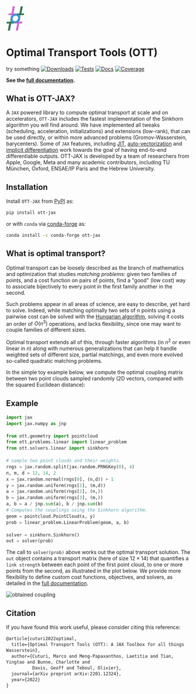 <img src="https://raw.githubusercontent.com/ott-jax/ott/main/docs/_static/images/logoOTT.png" width="10%" alt="logo">

# Optimal Transport Tools (OTT)
try something
[![Downloads](https://static.pepy.tech/badge/ott-jax)](https://pypi.org/project/ott-jax/)
[![Tests](https://img.shields.io/github/actions/workflow/status/ott-jax/ott/tests.yml?branch=main)](https://github.com/ott-jax/ott/actions/workflows/tests.yml)
[![Docs](https://img.shields.io/readthedocs/ott-jax/latest)](https://ott-jax.readthedocs.io/en/latest/)
[![Coverage](https://img.shields.io/codecov/c/github/ott-jax/ott/main)](https://app.codecov.io/gh/ott-jax/ott)

**See the [full documentation](https://ott-jax.readthedocs.io/en/latest/).**

## What is OTT-JAX?
A ``JAX`` powered library to compute optimal transport at scale and on accelerators, ``OTT-JAX`` includes the fastest
implementation of the Sinkhorn algorithm you will find around. We have implemented all tweaks (scheduling,
acceleration, initializations) and extensions (low-rank), that can be used directly, or within more advanced problems
(Gromov-Wasserstein, barycenters). Some of ``JAX`` features, including
[JIT](https://jax.readthedocs.io/en/latest/notebooks/quickstart.html#Using-jit-to-speed-up-functions),
[auto-vectorization](https://jax.readthedocs.io/en/latest/notebooks/quickstart.html#Auto-vectorization-with-vmap) and
[implicit differentiation](https://jax.readthedocs.io/en/latest/notebooks/Custom_derivative_rules_for_Python_code.html)
work towards the goal of having end-to-end differentiable outputs. OTT-JAX is developed by a team of researchers
from Apple, Google, Meta and many academic contributors, including TU München, Oxford, ENSAE/IP Paris and the
Hebrew University.

## Installation
Install ``OTT-JAX`` from [PyPI](https://pypi.org/project/ott-jax/) as:
```bash
pip install ott-jax
```
or with ``conda`` via [conda-forge](https://anaconda.org/conda-forge/ott-jax) as:
```bash
conda install -c conda-forge ott-jax
```


## What is optimal transport?
Optimal transport can be loosely described as the branch of mathematics and optimization that studies
*matching problems*: given two families of points, and a cost function on pairs of points, find a "good" (low cost) way
to associate bijectively to every point in the first family another in the second.

Such problems appear in all areas of science, are easy to describe, yet hard to solve. Indeed, while matching optimally
two sets of $n$ points using a pairwise cost can be solved with the
[Hungarian algorithm](https://en.wikipedia.org/wiki/Hungarian_algorithm), solving it costs an order of $O(n^3)$
operations, and lacks flexibility, since one may want to couple families of different sizes.

Optimal transport extends all of this, through faster algorithms (in $n^2$ or even linear in $n$) along with numerous
generalizations that can help it handle weighted sets of different size, partial matchings, and even more evolved
so-called quadratic matching problems.

In the simple toy example below, we compute the optimal coupling matrix between two point clouds sampled randomly
(2D vectors, compared with the squared Euclidean distance):

## Example
```python
import jax
import jax.numpy as jnp

from ott.geometry import pointcloud
from ott.problems.linear import linear_problem
from ott.solvers.linear import sinkhorn

# sample two point clouds and their weights.
rngs = jax.random.split(jax.random.PRNGKey(0), 4)
n, m, d = 12, 14, 2
x = jax.random.normal(rngs[0], (n,d)) + 1
y = jax.random.uniform(rngs[1], (m,d))
a = jax.random.uniform(rngs[2], (n,))
b = jax.random.uniform(rngs[3], (m,))
a, b = a / jnp.sum(a), b / jnp.sum(b)
# Computes the couplings using the Sinkhorn algorithm.
geom = pointcloud.PointCloud(x, y)
prob = linear_problem.LinearProblem(geom, a, b)

solver = sinkhorn.Sinkhorn()
out = solver(prob)
```

The call to `solver(prob)` above works out the optimal transport solution. The `out` object contains a transport matrix
(here of size $12\times 14$) that quantifies a `link strength` between each point of the first point cloud, to one or
more points from the second, as illustrated in the plot below. We provide more flexibility to define custom cost
functions, objectives, and solvers, as detailed in the [full documentation](https://ott-jax.readthedocs.io/en/latest/).

![obtained coupling](https://raw.githubusercontent.com/ott-jax/ott/main/images/couplings.png)

## Citation
If you have found this work useful, please consider citing this reference:

```
@article{cuturi2022optimal,
  title={Optimal Transport Tools (OTT): A JAX Toolbox for all things Wasserstein},
  author={Cuturi, Marco and Meng-Papaxanthos, Laetitia and Tian, Yingtao and Bunne, Charlotte and
          Davis, Geoff and Teboul, Olivier},
  journal={arXiv preprint arXiv:2201.12324},
  year={2022}
}
```
